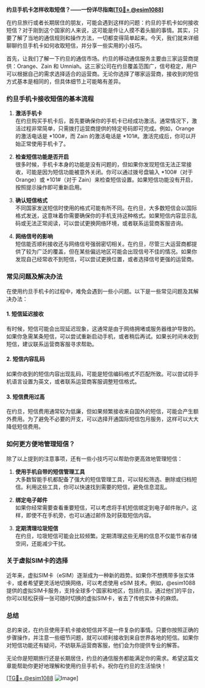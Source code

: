 **约旦手机卡怎样收取短信？——一份详尽指南[[TG💪+ @esim1088](https://t.me/s/esim1088)]**

在约旦旅行或者长期居住的朋友，可能会遇到这样的问题：约旦的手机卡如何接收短信？对于刚到这个国家的人来说，这可能是件让人摸不着头脑的事情。其实，只要了解了当地的通信规则和操作方法，一切都变得简单起来。今天，我们就来详细聊聊约旦手机卡如何收取短信，并分享一些实用的小技巧。

首先，让我们了解一下约旦的通信市场。约旦的移动通信服务主要由三家运营商提供：Orange、Zain 和 Umniah。这三家公司在约旦覆盖范围广，信号稳定，用户可以根据自己的需求选择适合的运营商。无论你选择了哪家运营商，接收到的短信方式基本是相同的，但具体细节上可能略有差异。

### 约旦手机卡接收短信的基本流程

1. **激活手机卡**  
   在约旦购买手机卡后，首先要确保你的手机卡已经成功激活。通常情况下，激活过程非常简单，只需拨打运营商提供的特定号码即可完成。例如，Orange 的激活电话是 *100#，而 Zain 的激活电话是 *101#。激活完成后，你可以开始正常使用手机卡了。

2. **检查短信功能是否开启**  
   很多时候，手机卡本身的功能是没有问题的，但如果你发现短信无法正常接收，可能是因为短信功能被意外关闭。你可以通过拨号盘输入 *100#（对于 Orange）或 *101#（对于 Zain）来检查短信设置。如果短信功能没有开启，按照提示操作即可重新启用。

3. **确认短信格式**  
   不同国家发送短信时使用的格式可能有所不同。在约旦，大多数短信会以国际格式发送，这意味着你需要确保你的手机支持这种格式。如果短信内容显示乱码或无法正常阅读，可以尝试更换网络环境，或者联系运营商客服咨询。

4. **网络信号的影响**  
   短信能否顺利接收还与网络信号强弱密切相关。在约旦，尽管三大运营商都提供了较为广泛的覆盖，但在某些偏远地区可能会出现信号不佳的情况。如果你发现自己经常收不到短信，可以尝试更换位置，或者选择信号更强的运营商。

### 常见问题及解决办法

在使用约旦手机卡的过程中，难免会遇到一些小问题。以下是一些常见问题及其解决办法：

#### 1. 短信延迟接收  
有时候，短信可能会出现延迟现象，这通常是由于网络拥堵或服务器维护导致的。如果你急需某条短信，可以尝试重新启动手机，或者稍后再试。如果长时间未收到短信，建议联系运营商客服寻求帮助。

#### 2. 短信内容乱码  
如果你收到的短信内容出现乱码，可能是短信编码格式不匹配所致。可以尝试将手机语言设置为英文，或者联系运营商客服调整短信格式。

#### 3. 短信费用过高  
在约旦，短信费用通常较为低廉，但如果频繁接收来自国外的短信，可能会产生额外费用。为了避免不必要的开支，可以选择开通国际短信包月服务，这样可以大大降低短信费用。

### 如何更方便地管理短信？

除了以上提到的注意事项，还有一些小技巧可以帮助你更高效地管理短信：

1. **使用手机自带的短信管理工具**  
   大多数智能手机都配备了强大的短信管理工具，可以轻松筛选、删除或归档短信。利用这些工具，你可以快速找到需要的短信，避免信息混乱。

2. **绑定电子邮件**  
   如果你经常需要查看重要短信，可以考虑将手机短信绑定到电子邮件账户。这样，即使不在手机旁，也可以通过邮件及时获取短信内容。

3. **定期清理垃圾短信**  
   在约旦，垃圾短信可能会比较频繁。定期清理这些无用的信息不仅能节省存储空间，还能减少干扰。

### 关于虚拟SIM卡的选择

近年来，虚拟SIM卡（eSIM）逐渐成为一种新的趋势。如果你不想携带多张实体卡，或者希望更灵活地切换网络，可以考虑使用 eSIM 技术。例如，@esim1088 提供的虚拟SIM卡服务，支持全球多个国家和地区，包括约旦。通过他们的平台，你可以轻松获得一张可随时切换的虚拟SIM卡，省去了传统实体卡的麻烦。

### 总结

总的来说，在约旦使用手机卡接收短信并不是一件复杂的事情。只要你按照正确的步骤操作，并注意一些细节问题，就可以顺利接收到来自世界各地的短信。如果你对短信功能还有疑问，不妨联系运营商客服，他们会为你提供专业的解答。

无论你是短期旅行还是长期居住，约旦的通信服务都能满足你的需求。希望这篇文章能帮助你更好地理解和使用约旦手机卡。祝你在约旦的生活愉快！

[[TG💪+ @esim1088](https://t.me/s/esim1088) ![Image](https://i.postimg.cc/4NQfJmqS/Snipaste-2025-05-13-00-14-12.png)]